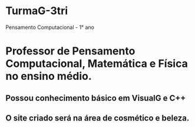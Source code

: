 # TurmaG-3tri
Pensamento Computacional - 1° ano
# Professor de Pensamento Computacional, Matemática e Física no ensino médio. 
## Possou conhecimento básico em VisualG e C++
## O site criado será na área de cosmético e beleza. 

